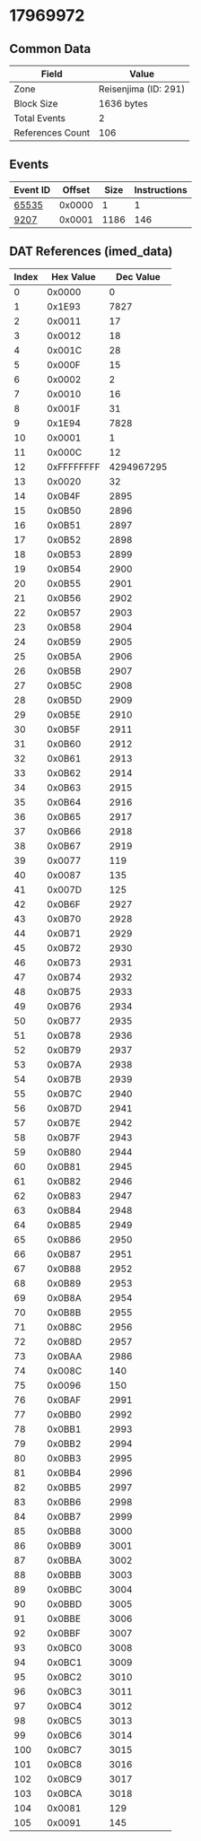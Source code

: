 # 17969972

## Common Data

| Field            | Value                |
|------------------|----------------------|
| Zone             | Reisenjima (ID: 291) |
| Block Size       | 1636 bytes           |
| Total Events     | 2                    |
| References Count | 106                  |

## Events

| Event ID            | Offset   |   Size |   Instructions |
|---------------------|----------|--------|----------------|
| [65535](./65535.md) | 0x0000   |      1 |              1 |
| [9207](./9207.md)   | 0x0001   |   1186 |            146 |

## DAT References (imed_data)

|   Index | Hex Value   |   Dec Value |
|---------|-------------|-------------|
|       0 | 0x0000      |           0 |
|       1 | 0x1E93      |        7827 |
|       2 | 0x0011      |          17 |
|       3 | 0x0012      |          18 |
|       4 | 0x001C      |          28 |
|       5 | 0x000F      |          15 |
|       6 | 0x0002      |           2 |
|       7 | 0x0010      |          16 |
|       8 | 0x001F      |          31 |
|       9 | 0x1E94      |        7828 |
|      10 | 0x0001      |           1 |
|      11 | 0x000C      |          12 |
|      12 | 0xFFFFFFFF  |  4294967295 |
|      13 | 0x0020      |          32 |
|      14 | 0x0B4F      |        2895 |
|      15 | 0x0B50      |        2896 |
|      16 | 0x0B51      |        2897 |
|      17 | 0x0B52      |        2898 |
|      18 | 0x0B53      |        2899 |
|      19 | 0x0B54      |        2900 |
|      20 | 0x0B55      |        2901 |
|      21 | 0x0B56      |        2902 |
|      22 | 0x0B57      |        2903 |
|      23 | 0x0B58      |        2904 |
|      24 | 0x0B59      |        2905 |
|      25 | 0x0B5A      |        2906 |
|      26 | 0x0B5B      |        2907 |
|      27 | 0x0B5C      |        2908 |
|      28 | 0x0B5D      |        2909 |
|      29 | 0x0B5E      |        2910 |
|      30 | 0x0B5F      |        2911 |
|      31 | 0x0B60      |        2912 |
|      32 | 0x0B61      |        2913 |
|      33 | 0x0B62      |        2914 |
|      34 | 0x0B63      |        2915 |
|      35 | 0x0B64      |        2916 |
|      36 | 0x0B65      |        2917 |
|      37 | 0x0B66      |        2918 |
|      38 | 0x0B67      |        2919 |
|      39 | 0x0077      |         119 |
|      40 | 0x0087      |         135 |
|      41 | 0x007D      |         125 |
|      42 | 0x0B6F      |        2927 |
|      43 | 0x0B70      |        2928 |
|      44 | 0x0B71      |        2929 |
|      45 | 0x0B72      |        2930 |
|      46 | 0x0B73      |        2931 |
|      47 | 0x0B74      |        2932 |
|      48 | 0x0B75      |        2933 |
|      49 | 0x0B76      |        2934 |
|      50 | 0x0B77      |        2935 |
|      51 | 0x0B78      |        2936 |
|      52 | 0x0B79      |        2937 |
|      53 | 0x0B7A      |        2938 |
|      54 | 0x0B7B      |        2939 |
|      55 | 0x0B7C      |        2940 |
|      56 | 0x0B7D      |        2941 |
|      57 | 0x0B7E      |        2942 |
|      58 | 0x0B7F      |        2943 |
|      59 | 0x0B80      |        2944 |
|      60 | 0x0B81      |        2945 |
|      61 | 0x0B82      |        2946 |
|      62 | 0x0B83      |        2947 |
|      63 | 0x0B84      |        2948 |
|      64 | 0x0B85      |        2949 |
|      65 | 0x0B86      |        2950 |
|      66 | 0x0B87      |        2951 |
|      67 | 0x0B88      |        2952 |
|      68 | 0x0B89      |        2953 |
|      69 | 0x0B8A      |        2954 |
|      70 | 0x0B8B      |        2955 |
|      71 | 0x0B8C      |        2956 |
|      72 | 0x0B8D      |        2957 |
|      73 | 0x0BAA      |        2986 |
|      74 | 0x008C      |         140 |
|      75 | 0x0096      |         150 |
|      76 | 0x0BAF      |        2991 |
|      77 | 0x0BB0      |        2992 |
|      78 | 0x0BB1      |        2993 |
|      79 | 0x0BB2      |        2994 |
|      80 | 0x0BB3      |        2995 |
|      81 | 0x0BB4      |        2996 |
|      82 | 0x0BB5      |        2997 |
|      83 | 0x0BB6      |        2998 |
|      84 | 0x0BB7      |        2999 |
|      85 | 0x0BB8      |        3000 |
|      86 | 0x0BB9      |        3001 |
|      87 | 0x0BBA      |        3002 |
|      88 | 0x0BBB      |        3003 |
|      89 | 0x0BBC      |        3004 |
|      90 | 0x0BBD      |        3005 |
|      91 | 0x0BBE      |        3006 |
|      92 | 0x0BBF      |        3007 |
|      93 | 0x0BC0      |        3008 |
|      94 | 0x0BC1      |        3009 |
|      95 | 0x0BC2      |        3010 |
|      96 | 0x0BC3      |        3011 |
|      97 | 0x0BC4      |        3012 |
|      98 | 0x0BC5      |        3013 |
|      99 | 0x0BC6      |        3014 |
|     100 | 0x0BC7      |        3015 |
|     101 | 0x0BC8      |        3016 |
|     102 | 0x0BC9      |        3017 |
|     103 | 0x0BCA      |        3018 |
|     104 | 0x0081      |         129 |
|     105 | 0x0091      |         145 |
